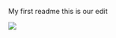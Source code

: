 My first readme
this is our edit
<p align="left"> <img src=https://camo.githubusercontent.com/cbf1d490065eef65dfde377aae35bfb244a57617aac6f1cf58e18b10dd5287a7/68747470733a2f2f6769746875622d726561646d652d73746174732e76657263656c2e6170702f6170693f757365726e616d653d49616d4e6165746f2673686f775f69636f6e733d74727565267468656d653d636f6465535441434b72

